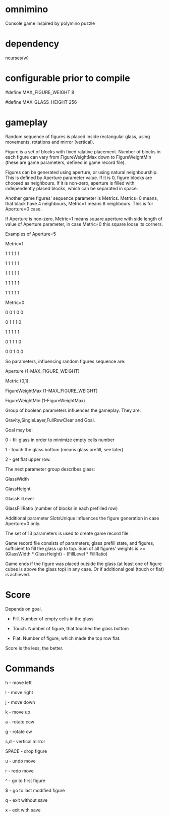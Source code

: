 # omnimino

Console game inspired by polymino puzzle


# dependency

ncurses(w)


# configurable prior to compile

#define MAX_FIGURE_WEIGHT 8

#define MAX_GLASS_HEIGHT 256


# gameplay

Random sequence of figures is placed inside rectangular glass, using movements, rotations and mirror (vertical).

Figure is a set of blocks with fixed ralative placement. Number of blocks in each figure can vary from FigureWeightMax down to FigureWeightMin (these are game parameters, defined in game record file).

Figures can be generated using aperture, or using natural neighbourship. This is defined by Aperture parameter value. If it is 0, figure blocks are choosed as neighbours. If it is non-zero, aperture is filled with independently placed blocks, which can be separated in space.

Another game figures' sequence parameter is Metrics. Metrics=0 means, that black have 4 neighbours, Metric=1 means 8 neighbours. This is for Aperture=0 case.

If Aperture is non-zero, Metric=1 means square aperture with side length of value of Aperture parameter, in case Metric=0 this square loose its corners.


Examples of Aperture=5


Metric=1


1 1 1 1 1

1 1 1 1 1

1 1 1 1 1

1 1 1 1 1

1 1 1 1 1


Metric=0


0 0 1 0 0

0 1 1 1 0

1 1 1 1 1

0 1 1 1 0

0 0 1 0 0


So parameters, influencing random figures sequence are:


Aperture (1-MAX_FIGURE_WEIGHT)

Metric (0,1)

FigureWeightMax (1-MAX_FIGURE_WEIGHT)

FigureWeightMin (1-FigureWeightMax)


Group of boolean parameters influences the gameplay. They are:


Gravity,SingleLayer,FullRowClear and Goal. 


Goal may be:


0 - fill glass in order to minimize empty cells number

1 - touch the glass bottom (means glass prefill, see later)

2 - get flat upper row.


The next parameter group describes glass:


GlassWidth

GlassHeight

GlassFillLevel

GlassFillRatio (number of blocks in each prefilled row)


Additional parameter SlotsUnique influences the figure generation in case Aperture=0 only.


The set of 13 parameters is used to create game record file. 

Game record file consists of parameters, glass prefill state, and figures, sufficient to fill the glass up to top.
Sum of all figures' weights is >= (GlassWidth * GlassHeight) - (FillLevel * FillRatio)

Game ends if the figure was placed outside the glass (at least one of figure cubes is above the glass top) in any case. Or if additional goal (touch or flat) is achieved.

# Score

Depends on goal.


- Fill. Number of empty cells in the glass

- Touch. Number of figure, that touched the glass bottom

- Flat. Number of figure, which made the top row flat.


Score is the less, the better.

# Commands


h - move left

l - move right

j - move down

k - move up


a - rotate ccw

g - rotate cw

s,d - vertical mirror


SPACE - drop figure


u - undo move

r - redo move

^ - go to first figure

$ - go to last modified figure


q - exit without save

x - exit with save

